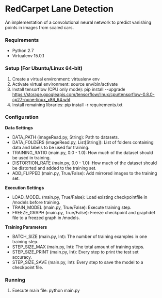 # RedCarpet Lane Detection

An implementation of a convolutional neural network to predict vanishing points in images from scaled cars.

### Requirements

- Python 2.7
- Virtualenv 15.0.1

### Setup (For Ubuntu/Linux 64-bit)

1. Create a virtual environment: virtualenv env
2. Activate virtual environment: source env/bin/activate
3. Install tensorflow (CPU only mode): pip install --upgrade https://storage.googleapis.com/tensorflow/linux/cpu/tensorflow-0.8.0-cp27-none-linux_x86_64.whl
4. Install remaining libraries: pip install -r requirements.txt

### Configuration

**Data Settings**
- DATA_PATH (imageRead.py, String): Path to datasets.
- DATA_FOLDERS (imageRead.py, List[String]): List of folders containing data and labels to be used for training.
- TRAINING_RATIO (main.py, 0.0 - 1.0): How much of the dataset should be used in training.
- DISTORTION_RATE (main.py, 0.0 - 1.0): How much of the dataset should be distorted and added to the training set.
- ADD_FLIPPED (main.py, True/False): Add mirrored images to the training set.

**Execution Settings**
- LOAD_MODEL (main.py, True/False): Load existing checkpointfile in /models before training.
- TRAIN_MODEL (main.py, True/False): Execute training step.
- FREEZE_GRAPH (main.py, True/False): Freeze checkpoint and graphdef file to a freezed graph in /models.

**Training Parameters**
- BATCH_SIZE (main.py, Int): The number of training examples in one training step.
- STEP_SIZE_MAX (main.py, Int): The total amount of training steps.
- STEP_SIZE_PRINT (main.py, Int): Every step to print the test set accuracy.
- STEP_SIZE_SAVE (main.py, Int): Every step to save the model to a checkpoint file.

### Running

1. Execute main file: python main.py